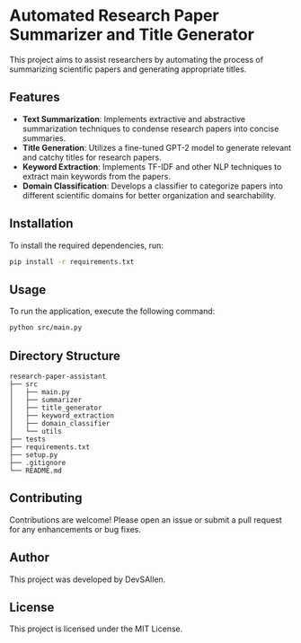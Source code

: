 # Automated Research Paper Summarizer and Title Generator

This project aims to assist researchers by automating the process of summarizing scientific papers and generating appropriate titles.

## Features

- **Text Summarization**: Implements extractive and abstractive summarization techniques to condense research papers into concise summaries.
- **Title Generation**: Utilizes a fine-tuned GPT-2 model to generate relevant and catchy titles for research papers.
- **Keyword Extraction**: Implements TF-IDF and other NLP techniques to extract main keywords from the papers.
- **Domain Classification**: Develops a classifier to categorize papers into different scientific domains for better organization and searchability.

## Installation

To install the required dependencies, run:

```sh
pip install -r requirements.txt
```

## Usage

To run the application, execute the following command:

```sh
python src/main.py
```

## Directory Structure

```
research-paper-assistant
├── src
│   ├── main.py
│   ├── summarizer
│   ├── title_generator
│   ├── keyword_extraction
│   ├── domain_classifier
│   └── utils
├── tests
├── requirements.txt
├── setup.py
├── .gitignore
└── README.md
```

## Contributing

Contributions are welcome! Please open an issue or submit a pull request for any enhancements or bug fixes.

## Author

This project was developed by DevSAllen.

## License

This project is licensed under the MIT License.